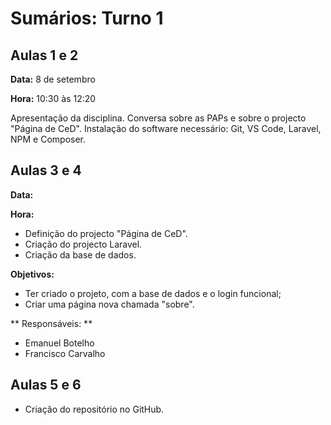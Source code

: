 # Sumários: Turno 1

## Aulas 1 e 2

**Data:** 8 de setembro

**Hora:** 10:30 às 12:20

Apresentação da disciplina.
Conversa sobre as PAPs e sobre o projecto "Página de CeD".
Instalação do software necessário: Git, VS Code, Laravel, NPM e Composer.

## Aulas 3 e 4

**Data:** 

**Hora:** 

- Definição do projecto "Página de CeD".
- Criação do projecto Laravel.
- Criação da base de dados.

**Objetivos:**

- Ter criado o projeto, com a base de dados e o login funcional;
- Criar uma página nova chamada "sobre".

** Responsáveis: **

- Emanuel Botelho
- Francisco Carvalho 



## Aulas 5 e 6

- Criação do repositório no GitHub.
